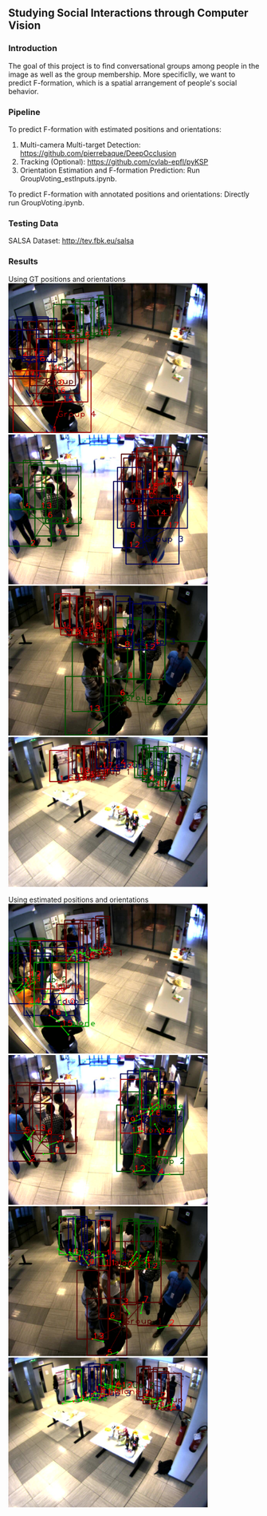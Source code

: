 ## Studying Social Interactions through Computer Vision

### Introduction
The goal of this project is to find conversational groups among people in the image as well as the group membership.
More specificlly, we want to predict F-formation, which is a spatial arrangement of people's social behavior.

### Pipeline
To predict F-formation with estimated positions and orientations:
1. Multi-camera Multi-target Detection: https://github.com/pierrebaque/DeepOcclusion
2. Tracking (Optional): https://github.com/cvlab-epfl/pyKSP
3. Orientation Estimation and F-formation Prediction: Run GroupVoting_estInputs.ipynb.

To predict F-formation with annotated positions and orientations:
Directly run GroupVoting.ipynb.

### Testing Data
SALSA Dataset: http://tev.fbk.eu/salsa

### Results

Using GT positions and orientations
<img src="./results_social_img/GTffResults_cam0_fid0.png" alt="View1" width="400px"/><img src="./results_social_img/GTffResults_cam1_fid0.png" alt="View2" width="400px"/><img src="./results_social_img/GTffResults_cam2_fid0.png" alt="View3" width="400px"/><img src="./results_social_img/GTffResults_cam3_fid0.png" alt="View4" width="400px"/>

Using estimated positions and orientations
<img src="./results_social_img/allResults_cam0_fid0.png" alt="r1" width="400px"/><img src="./results_social_img/allResults_cam1_fid0.png" alt="r2" width="400px"/><img src="./results_social_img/allResults_cam2_fid0.png" alt="r3" width="400px"/><img src="./results_social_img/allResults_cam3_fid0.png" alt="r4" width="400px"/>